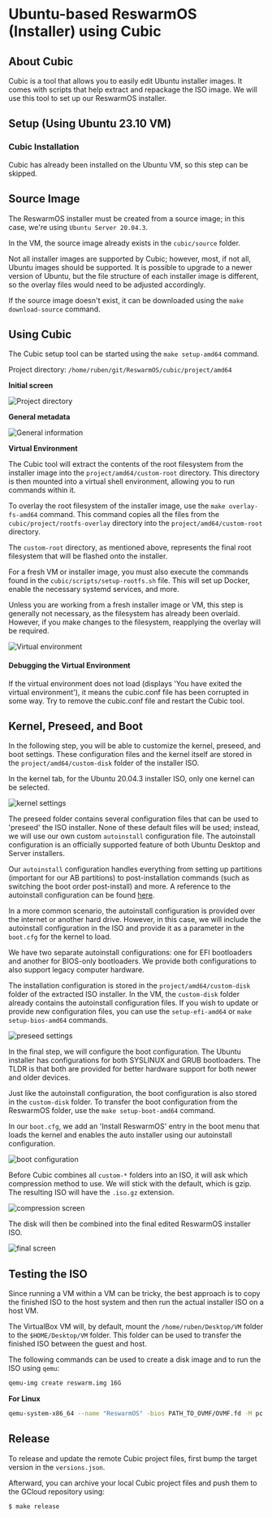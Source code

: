 # Ubuntu-based ReswarmOS (Installer) using Cubic

## About Cubic

Cubic is a tool that allows you to easily edit Ubuntu installer images. It comes with scripts that help extract and repackage the ISO image. We will use this tool to set up our ReswarmOS installer.

## Setup (Using Ubuntu 23.10 VM)

### Cubic Installation

Cubic has already been installed on the Ubuntu VM, so this step can be skipped.

## Source Image

The ReswarmOS installer must be created from a source image; in this case, we're using `Ubuntu Server 20.04.3`. 

In the VM, the source image already exists in the `cubic/source` folder.

Not all installer images are supported by Cubic; however, most, if not all, Ubuntu images should be supported. It is possible to upgrade to a newer version of Ubuntu, but the file structure of each installer image is different, so the overlay files would need to be adjusted accordingly.

If the source image doesn't exist, it can be downloaded using the `make download-source` command.

## Using Cubic

The Cubic setup tool can be started using the `make setup-amd64` command.

Project directory: `/home/ruben/git/ReswarmOS/cubic/project/amd64`

**Initial screen**

![Project directory](image.png)

**General metadata**

![General information](image-1.png)

**Virtual Environment**

The Cubic tool will extract the contents of the root filesystem from the installer image into the `project/amd64/custom-root` directory. This directory is then mounted into a virtual shell environment, allowing you to run commands within it.

To overlay the root filesystem of the installer image, use the `make overlay-fs-amd64` command. This command copies all the files from the `cubic/project/rootfs-overlay` directory into the `project/amd64/custom-root` directory.

The `custom-root` directory, as mentioned above, represents the final root filesystem that will be flashed onto the installer.

For a fresh VM or installer image, you must also execute the commands found in the `cubic/scripts/setup-rootfs.sh` file. This will set up Docker, enable the necessary systemd services, and more.

Unless you are working from a fresh installer image or VM, this step is generally not necessary, as the filesystem has already been overlaid. However, if you make changes to the filesystem, reapplying the overlay will be required.

![Virtual environment](image-2.png)

#### Debugging the Virtual Environment

If the virtual environment does not load (displays 'You have exited the virtual environment'), it means the cubic.conf file has been corrupted in some way. Try to remove the cubic.conf file and restart the Cubic tool.

## Kernel, Preseed, and Boot

In the following step, you will be able to customize the kernel, preseed, and boot settings. These configuration files and the kernel itself are stored in the `project/amd64/custom-disk` folder of the installer ISO.

In the kernel tab, for the Ubuntu 20.04.3 installer ISO, only one kernel can be selected.

![kernel settings](image-3.png)

The preseed folder contains several configuration files that can be used to 'preseed' the ISO installer. None of these default files will be used; instead, we will use our own custom `autoinstall` configuration file. The autoinstall configuration is an officially supported feature of both Ubuntu Desktop and Server installers. 

Our `autoinstall` configuration handles everything from setting up partitions (important for our AB partitions) to post-installation commands (such as switching the boot order post-install) and more. A reference to the autoinstall configuration can be found [here](https://canonical-subiquity.readthedocs-hosted.com/en/latest/reference/autoinstall-reference.html).

In a more common scenario, the autoinstall configuration is provided over the internet or another hard drive. However, in this case, we will include the autoinstall configuration in the ISO and provide it as a parameter in the `boot.cfg` for the kernel to load.

We have two separate autoinstall configurations: one for EFI bootloaders and another for BIOS-only bootloaders. We provide both configurations to also support legacy computer hardware.

The installation configuration is stored in the `project/amd64/custom-disk` folder of the extracted ISO installer. In the VM, the `custom-disk` folder already contains the autoinstall configuration files. If you wish to update or provide new configuration files, you can use the `setup-efi-amd64` or `make setup-bios-amd64` commands.

![preseed settings](image-4.png)

In the final step, we will configure the boot configuration. The Ubuntu installer has configurations for both SYSLINUX and GRUB bootloaders. The TLDR is that both are provided for better hardware support for both newer and older devices.

Just like the autoinstall configuration, the boot configuration is also stored in the `custom-disk` folder. To transfer the boot configuration from the ReswarmOS folder, use the `make setup-boot-amd64` command.

In our `boot.cfg`, we add an 'Install ReswarmOS' entry in the boot menu that loads the kernel and enables the auto installer using our autoinstall configuration.

![boot configuration](image-5.png)

Before Cubic combines all `custom-*` folders into an ISO, it will ask which compression method to use. We will stick with the default, which is gzip. The resulting ISO will have the `.iso.gz` extension.

![compression screen](image-6.png)

The disk will then be combined into the final edited ReswarmOS installer ISO.

![final screen](image-7.png)

## Testing the ISO

Since running a VM within a VM can be tricky, the best approach is to copy the finished ISO to the host system and then run the actual installer ISO on a host VM.

The VirtualBox VM will, by default, mount the `/home/ruben/Desktop/VM` folder to the `$HOME/Desktop/VM` folder. This folder can be used to transfer the finished ISO between the guest and host.

The following commands can be used to create a disk image and to run the ISO using `qemu`:

```bash
qemu-img create reswarm.img 16G
```

**For Linux**
```bash
qemu-system-x86_64 --name "ReswarmOS" -bios PATH_TO_OVMF/OVMF.fd -M pc -enable-kvm -cpu host -vga virtio -m 8G -display gtk,zoom-to-fit=on -device intel-hda -device hda-duplex -drive format=raw,file=PATH_TO_IMG_FILE.img -cdrom PATH_TO_ISO_INSTALLER.iso -net nic,model=virtio -net user,hostfwd=tcp::2222-:22
```

## Release

To release and update the remote Cubic project files, first bump the target version in the `versions.json`.

Afterward, you can archive your local Cubic project files and push them to the GCloud repository using:

```bash
$ make release
```